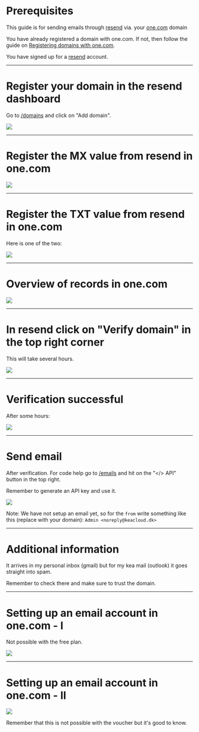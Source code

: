 # Prerequisites

This guide is for sending emails through [resend](https://resend.com/) via. your [one.com](https://www.one.com/) domain

You have already registered a domain with one.com. If not, then follow the guide on [Registering domains with one.com](./registering_domain_onecom.md).

You have signed up for a [resend](https://resend.com/) account.

---

# Register your domain in the resend dashboard

Go to [/domains](https://resend.com/domains) and click on "Add domain".

<img src="./assets/01._Resend_Dashboard.png">

---

# Register the MX value from resend in one.com

<img src="./assets/02._MX_Record.png">

---

# Register the TXT value from resend in one.com

Here is one of the two:

<img src="./assets/03._TXT_Record.png">

---

# Overview of records in one.com

<img src="./assets/04._Records_Overview_Onecom.png">

---

# In resend click on "Verify domain" in the top right corner

This will take several hours. 

<img src="./assets/05._Resend_verifying.png">

---

# Verification successful

After some hours:

<img src="./assets/06._Records_Verified.png">


---

# Send email

After verification. For code help go to [/emails](https://resend.com/emails) and hit on the "</> API" button in the top right. 

Remember to generate an API key and use it. 

<img src="./assets/07._Send_Email.png">

Note: We have not setup an email yet, so for the `from` write something like this (replace with your domain): `Admin <noreply@keacloud.dk>`


---

# Additional information

It arrives in my personal inbox (gmail) but for my kea mail (outlook) it goes straight into spam. 

Remember to check there and make sure to trust the domain. 

---

# Setting up an email account in one.com - I

Not possible with the free plan. 

<img src="./assets/08._Find_Email_in_Dashboard.png">

---

# Setting up an email account in one.com - II

<img src="./assets/09._Create_Email_Account.png">

Remember that this is not possible with the voucher but it's good to know. 
